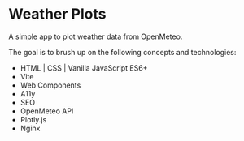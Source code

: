 # Weather Plots

A simple app to plot weather data from OpenMeteo.

The goal is to brush up on the following concepts and technologies:

- HTML | CSS | Vanilla JavaScript ES6+
- Vite
- Web Components
- A11y
- SEO
- OpenMeteo API
- Plotly.js
- Nginx
